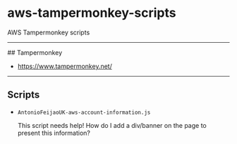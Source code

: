 # aws-tampermonkey-scripts

AWS Tampermonkey scripts

---

## Tampermonkey

* <https://www.tampermonkey.net/>

---

## Scripts

* `AntonioFeijaoUK-aws-account-information.js`

  This script needs help! How do I add a div/banner on the page to present this information?
  
  
